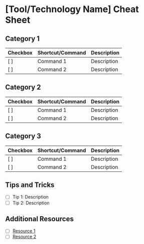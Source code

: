 # [Tool/Technology Name] Cheat Sheet

## Category 1

| Checkbox | Shortcut/Command | Description |
|----------|------------------|-------------|
| [ ]      | Command 1        | Description |
| [ ]      | Command 2        | Description |

## Category 2

| Checkbox | Shortcut/Command | Description |
|----------|------------------|-------------|
| [ ]      | Command 1        | Description |
| [ ]      | Command 2        | Description |

## Category 3

| Checkbox | Shortcut/Command | Description |
|----------|------------------|-------------|
| [ ]      | Command 1        | Description |
| [ ]      | Command 2        | Description |

## Tips and Tricks
- [ ] Tip 1: Description
- [ ] Tip 2: Description

## Additional Resources
- [ ] [Resource 1](link)
- [ ] [Resource 2](link)
